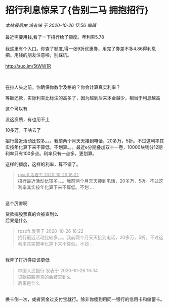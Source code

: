 # 招行利息惊呆了{告别二马 拥抱招行}


<i class="pstatus"> 本帖最后由 鸡有味 于 2020-10-26 17:56 编辑 </i><br />
<br />
最近需要用钱,看了一下招行给了额度。年利率5.78<br />
<br />
我这里有个入口。你查了额度,得一张9折优惠券，用完了券差不多4.86得利息把。用钱的朋友注意啦，别踩坑。<br />
<br />
http://suo.im/5tWW1R<br />
<br />
<br />
<img id="aimg_JgdmA" onclick="zoom(this, this.src, 0, 0, 0)" class="zoom" src="https://www.jiasuzhu.com/images/2020/10/26/0CE338F8BF234148AAABE7B6275D1C4D.jpg" onmouseover="img_onmouseoverfunc(this)" onload="thumbImg(this)" border="0" alt="" />

在拉人头之前，你确保你数学及格的？你会计算真实利率？

等额还款，实际利率比标注的高多了，因为越到后来本金越少，相当于利息越高

这个可以有

没这资质，有也用不上

10多万，干啥去了

招行最近活动比较多。。。我前两个月天天接到电话，20多万，5折。不过这利率其实按年化算下来不算低。不划算。。。最近e分期叠加双十一卷，10000块钱分12期利率只有100多点。利率只有一点多，更划算。

这样的额度，这样的利率，算不错了。

<div class="quote"><blockquote><font size="2"><a href="https://www.hostloc.com/forum.php?mod=redirect&amp;goto=findpost&amp;pid=9354675&amp;ptid=758627" target="_blank"><font color="#999999">rpsoft 发表于 2020-10-26 16:22</font></a></font><br />
招行最近活动比较多。。。我前两个月天天接到电话，20多万，5折。不过这利率其实按年化算下来不算低。不划 ...</blockquote></div><br />
这个厉害啊

贷款搞股票真的会被查到么<br />
后果是什么

<div class="quote"><blockquote><font color="#999999">rpsoft 发表于 2020-10-26 16:22</font><br />
<font color="#999999">招行最近活动比较多。。。我前两个月天天接到电话，20多万，5折。不过这利率其实按年化算下来不算低。不划 ...</font></blockquote></div><br />
我弄了打折券应该更低

<div class="quote"><blockquote><font color="#999999">中国人民银行 发表于 2020-10-26 16:34</font><br />
<font color="#999999">贷款搞股票真的会被查到么<br />
后果是什么</font></blockquote></div><br />
换卡倒一次，或者资金过支付宝就行。除非你傻到用同一银行的信用卡和储蓄卡。

